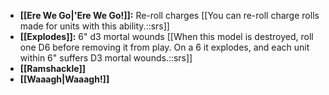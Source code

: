 - **[[Ere We Go\|'Ere We Go!]]:** Re-roll charges [[You can re-roll charge rolls made for units with this ability.::srs]]
- **[[Explodes]]:** 6" d3 mortal wounds [[When this model is destroyed, roll one D6 before removing it from play. On a 6 it explodes, and each unit within 6" suffers D3 mortal wounds.::srs]]
- **[[Ramshackle]]**
- **[[Waaagh\|Waaagh!]]**
